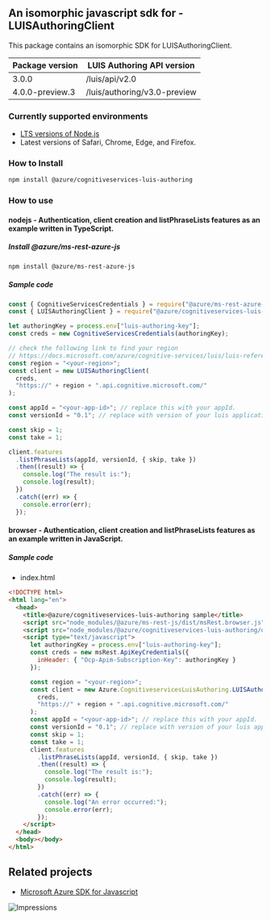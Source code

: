 ## An isomorphic javascript sdk for - LUISAuthoringClient

This package contains an isomorphic SDK for LUISAuthoringClient.

| Package version | LUIS Authoring API version   |
| --------------- | ---------------------------- |
| 3.0.0           | /luis/api/v2.0               |
| 4.0.0-preview.3 | /luis/authoring/v3.0-preview |

### Currently supported environments

- [LTS versions of Node.js](https://nodejs.org/about/releases/)
- Latest versions of Safari, Chrome, Edge, and Firefox.

### How to Install

```bash
npm install @azure/cognitiveservices-luis-authoring
```

### How to use

#### nodejs - Authentication, client creation and listPhraseLists features as an example written in TypeScript.

##### Install @azure/ms-rest-azure-js

```bash
npm install @azure/ms-rest-azure-js
```

##### Sample code

```javascript
const { CognitiveServicesCredentials } = require("@azure/ms-rest-azure-js");
const { LUISAuthoringClient } = require("@azure/cognitiveservices-luis-authoring");

let authoringKey = process.env["luis-authoring-key"];
const creds = new CognitiveServicesCredentials(authoringKey);

// check the following link to find your region
// https://docs.microsoft.com/azure/cognitive-services/luis/luis-reference-regions
const region = "<your-region>";
const client = new LUISAuthoringClient(
  creds,
  "https://" + region + ".api.cognitive.microsoft.com/"
);

const appId = "<your-app-id>"; // replace this with your appId.
const versionId = "0.1"; // replace with version of your luis application. Initial value will be 0.1

const skip = 1;
const take = 1;

client.features
  .listPhraseLists(appId, versionId, { skip, take })
  .then((result) => {
    console.log("The result is:");
    console.log(result);
  })
  .catch((err) => {
    console.error(err);
  });
```

#### browser - Authentication, client creation and listPhraseLists features as an example written in JavaScript.

##### Sample code

- index.html

```html
<!DOCTYPE html>
<html lang="en">
  <head>
    <title>@azure/cognitiveservices-luis-authoring sample</title>
    <script src="node_modules/@azure/ms-rest-js/dist/msRest.browser.js"></script>
    <script src="node_modules/@azure/cognitiveservices-luis-authoring/dist/cognitiveservices-luis-authoring.js"></script>
    <script type="text/javascript">
      let authoringKey = process.env["luis-authoring-key"];
      const creds = new msRest.ApiKeyCredentials({
        inHeader: { "Ocp-Apim-Subscription-Key": authoringKey }
      });

      const region = "<your-region>";
      const client = new Azure.CognitiveservicesLuisAuthoring.LUISAuthoringClient(
        creds,
        "https://" + region + ".api.cognitive.microsoft.com/"
      );
      const appId = "<your-app-id>"; // replace this with your appId.
      const versionId = "0.1"; // replace with version of your luis application. Initial value will be 0.1
      const skip = 1;
      const take = 1;
      client.features
        .listPhraseLists(appId, versionId, { skip, take })
        .then((result) => {
          console.log("The result is:");
          console.log(result);
        })
        .catch((err) => {
          console.log("An error occurred:");
          console.error(err);
        });
    </script>
  </head>
  <body></body>
</html>
```

## Related projects

- [Microsoft Azure SDK for Javascript](https://github.com/Azure/azure-sdk-for-js)

![Impressions](https://azure-sdk-impressions.azurewebsites.net/api/impressions/azure-sdk-for-js%2Fsdk%2Fcognitiveservices%2Fcognitiveservices-luis-authoring%2FREADME.png)
